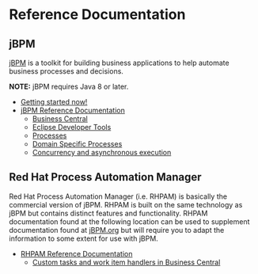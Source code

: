 # Reference Documentation

jBPM
----------------------------------
[jBPM](https://www.jbpm.org/) is a toolkit for building business applications to help automate business processes and decisions.

__NOTE:__ jBPM requires Java 8 or later.

* [Getting started now!](https://www.jbpm.org/learn/gettingStarted.html)
* [jBPM Reference Documentation](https://docs.jboss.org/jbpm/release/latest/jbpm-docs/html_single/)
    * [Business Central](https://docs.jboss.org/jbpm/release/latest/jbpm-docs/html_single/#_business_central)
    * [Eclipse Developer Tools](https://docs.jboss.org/jbpm/release/latest/jbpm-docs/html_single/#_eclipse_developer_tools)
    * [Processes](https://docs.jboss.org/jbpm/release/latest/jbpm-docs/html_single/#jBPMBPMN2)
    * [Domain Specific Processes](https://docs.jboss.org/jbpm/release/latest/jbpm-docs/html_single/#jBPMDomainSpecificProcesses)
    * [Concurrency and asynchronous execution](https://docs.jboss.org/jbpm/release/latest/jbpm-docs/html_single/#_jbpmasyncexecution)

Red Hat Process Automation Manager
----------------------------------
Red Hat Process Automation Manager (i.e. RHPAM) is basically the commercial version of jBPM. RHPAM is built on the same technology as jBPM but contains distinct features and functionality. RHPAM documentation found at the following location can be used to supplement documentation found at [jBPM.org](https://www.jbpm.org/) but will require you to adapt the information to some extent for use with jBPM. 

* [RHPAM Reference Documentation](https://access.redhat.com/documentation/en-us/red_hat_process_automation_manager/7.7/)
    * [Custom tasks and work item handlers in Business Central](https://access.redhat.com/documentation/en-us/red_hat_process_automation_manager/7.7/html-single/custom_tasks_and_work_item_handlers_in_business_central/index)